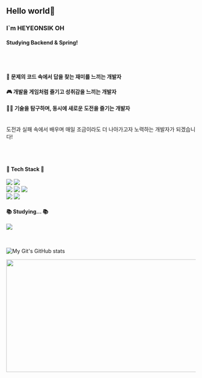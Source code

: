 ## Hello world👋
### I`m HEYEONSIK OH
#### Studying Backend & Spring!
<br><br>


#### 📝 문제의 코드 속에서 답을 찾는 재미를 느끼는 개발자
#### 🎮 개발을 게임처럼 즐기고 성취감을 느끼는 개발자
#### 👨‍🔬 기술을 탐구하며, 동시에 새로운 도전을 즐기는 개발자

<br>
도전과 실패 속에서 배우며 매일 조금이라도 더 나아가고자 노력하는 개발자가 되겠습니다!


<br><br>

<h4>🔨 Tech Stack 🔧 </h4>
<div>
  <img src="https://img.shields.io/badge/C-A8B9CC?style=flat-square&logo=C&logoColor=white"/>
  <img src="https://img.shields.io/badge/C++-00599C?style=flat-square&logo=C%2B%2B&logoColor=white"/> <br>
  <img src="https://img.shields.io/badge/Java-007396?style=flat&logo=Java&logoColor=white"/>
  <img src="https://img.shields.io/badge/Spring-6DB33F.svg?style=flat-square&logo=spring&logoColor=white"/>
  <img src="https://img.shields.io/badge/Mysql-4479A1.svg?style=flat-square&logo=MYSQL&logoColor=white"/> <br>
  <img src="https://img.shields.io/badge/Aws-232F3E?style=flat&logo=amazonwebservices&logoColor=white"/>
  <img src="https://img.shields.io/badge/Docker-2496ED.svg?style=flat-square&logo=Docker&logoColor=white"/>
</div>

<h4>📚 Studying... 📚</h4>
<div>
  <img src="https://img.shields.io/badge/Kotlin-7F52FF.svg?style=flat-square&logo=kotlin&logoColor=white"/>
</div>

<br/><br/>
![My Git's GitHub stats](https://github-readme-stats.vercel.app/api?username=Hyeonsik&show_icons=true&theme=radical)

<a href="https://github.com/devxb/gitanimals">
<img
  src="https://render.gitanimals.org/farms/HYEONSIKOH"
  width="600"
  height="300"
/>
</a>
